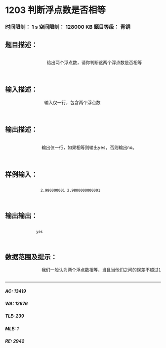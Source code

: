 # 1203 判断浮点数是否相等   
### 时间限制： 1 s     空间限制： 128000 KB     题目等级： 青铜  
## 题目描述：  

<pre>
             
                给出两个浮点数，请你判断这两个浮点数是否相等
              
            </pre>
  
  
## 输入描述：  

<pre>
               输入仅一行，包含两个浮点数

            </pre>
  
  
## 输出描述：  

<pre>
              
              输出仅一行，如果相等则输出yes，否则输出no。
              
            </pre>
  
  
## 样例输入：  

<pre><code>
                2.980000001 2.9800000000001

            </code></pre>
  
  
## 输出输出：  

<pre><code>
              yes

            </code></pre>
  
  
## 数据范围及提示：  

<pre>
              我们一般认为两个浮点数相等，当且当他们之间的误差不超过1e-8。
            </pre>
  
  
***  

##### AC: 13419  
##### WA: 12676  
##### TLE: 239  
##### MLE: 1  
##### RE: 2942  
